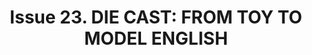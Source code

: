 ---
layout: product
title: "Issue 23. DIE CAST: FROM TOY TO MODEL ENGLISH"
price: "1100" 
desc: "Časopis"
img_path: "/assets/img/A.MIG-4522.webp"
brand: "AMMO"
available: false
special_offer: false
new: false
soon: false
cat: "090000"
subcat: "090100"
subsubcat: "090101"
sifra: "A.MIG-4522"
popular: false
spec: false
---